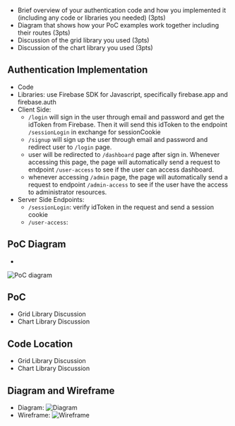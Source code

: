 -   Brief overview of your authentication code and how you implemented it (including any code or libraries you needed) (3pts)
-   Diagram that shows how your PoC examples work together including their routes (3pts)
-   Discussion of the grid library you used (3pts)
-   Discussion of the chart library you used (3pts)

## Authentication  Implementation
- Code
- Libraries: use Firebase SDK for Javascript, specifically firebase.app and firebase.auth 
- Client Side:
	- `/login` will sign in the user through email and password and get the idToken from Firebase. Then it will send this idToken to the endpoint `/sessionLogin` in exchange for sessionCookie
	- `/signup` will sign up the user through email and password and redirect user to `/login` page.
	- user will be redirected to `/dashboard` page after sign in. Whenever accessing this page, the page will automatically send a request to endpoint `/user-access` to see if the user can access dashboard.
	- whenever accessing `/admin` page, the page will automatically send a request to endpoint `/admin-access` to see if the user have the access to administrator resources.
- Server Side Endpoints:
	- `/sessionLogin`: verify idToken in the request and send a session cookie
	- `/user-access`:


## PoC Diagram
-	
![PoC diagram](https://github.com/jis216/jis216.github.io/blob/master/demo_imgs/poc-diagram.jpg)

## PoC
- Grid Library Discussion
- Chart Library Discussion

## Code Location
- Grid Library Discussion
- Chart Library Discussion
	
## Diagram and Wireframe
- Diagram:
![Diagram](https://github.com/jis216/jis216.github.io/blob/master/demo_imgs/diagram.png)
- Wireframe:
![Wireframe](https://github.com/jis216/jis216.github.io/blob/master/demo_imgs/wireframe.png)
<!--stackedit_data:
eyJoaXN0b3J5IjpbMTA0ODk0NzMxNywtNjQ3NDg5NDUxLC0xOD
IxMTE5MzgzXX0=
-->